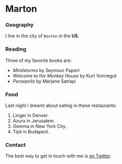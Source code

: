 # Marton

### Geography

I live in the city of `Boston` in the **US**.

### Reading

Three of my favorite books are:

- *Mindstorms* by Seymour Papert
- *Welcome to the Monkey House* by Kurt Vonnegut
- *Persepolis* by Marjane Satrapi

### Food

Last night I dreamt about eating in these restaurants:

1. Linger in Denver.
2. Azura in Jerusalem.
3. Gemma in New York City.
4. Tipli in Budapest.

### Contact

The best way to get in touch with me is [on Twitter](https://twitter.com/seankross).


